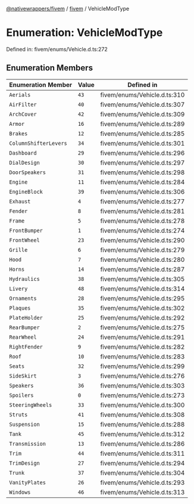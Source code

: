 [@nativewrappers/fivem](../../README.md) / [fivem](../README.md) / VehicleModType

# Enumeration: VehicleModType

Defined in: fivem/enums/Vehicle.d.ts:272

## Enumeration Members

| Enumeration Member | Value | Defined in |
| ------ | ------ | ------ |
| <a id="aerials"></a> `Aerials` | `43` | fivem/enums/Vehicle.d.ts:310 |
| <a id="airfilter"></a> `AirFilter` | `40` | fivem/enums/Vehicle.d.ts:307 |
| <a id="archcover"></a> `ArchCover` | `42` | fivem/enums/Vehicle.d.ts:309 |
| <a id="armor"></a> `Armor` | `16` | fivem/enums/Vehicle.d.ts:289 |
| <a id="brakes"></a> `Brakes` | `12` | fivem/enums/Vehicle.d.ts:285 |
| <a id="columnshifterlevers"></a> `ColumnShifterLevers` | `34` | fivem/enums/Vehicle.d.ts:301 |
| <a id="dashboard"></a> `Dashboard` | `29` | fivem/enums/Vehicle.d.ts:296 |
| <a id="dialdesign"></a> `DialDesign` | `30` | fivem/enums/Vehicle.d.ts:297 |
| <a id="doorspeakers"></a> `DoorSpeakers` | `31` | fivem/enums/Vehicle.d.ts:298 |
| <a id="engine"></a> `Engine` | `11` | fivem/enums/Vehicle.d.ts:284 |
| <a id="engineblock"></a> `EngineBlock` | `39` | fivem/enums/Vehicle.d.ts:306 |
| <a id="exhaust"></a> `Exhaust` | `4` | fivem/enums/Vehicle.d.ts:277 |
| <a id="fender"></a> `Fender` | `8` | fivem/enums/Vehicle.d.ts:281 |
| <a id="frame"></a> `Frame` | `5` | fivem/enums/Vehicle.d.ts:278 |
| <a id="frontbumper"></a> `FrontBumper` | `1` | fivem/enums/Vehicle.d.ts:274 |
| <a id="frontwheel"></a> `FrontWheel` | `23` | fivem/enums/Vehicle.d.ts:290 |
| <a id="grille"></a> `Grille` | `6` | fivem/enums/Vehicle.d.ts:279 |
| <a id="hood"></a> `Hood` | `7` | fivem/enums/Vehicle.d.ts:280 |
| <a id="horns"></a> `Horns` | `14` | fivem/enums/Vehicle.d.ts:287 |
| <a id="hydraulics"></a> `Hydraulics` | `38` | fivem/enums/Vehicle.d.ts:305 |
| <a id="livery"></a> `Livery` | `48` | fivem/enums/Vehicle.d.ts:314 |
| <a id="ornaments"></a> `Ornaments` | `28` | fivem/enums/Vehicle.d.ts:295 |
| <a id="plaques"></a> `Plaques` | `35` | fivem/enums/Vehicle.d.ts:302 |
| <a id="plateholder"></a> `PlateHolder` | `25` | fivem/enums/Vehicle.d.ts:292 |
| <a id="rearbumper"></a> `RearBumper` | `2` | fivem/enums/Vehicle.d.ts:275 |
| <a id="rearwheel"></a> `RearWheel` | `24` | fivem/enums/Vehicle.d.ts:291 |
| <a id="rightfender"></a> `RightFender` | `9` | fivem/enums/Vehicle.d.ts:282 |
| <a id="roof"></a> `Roof` | `10` | fivem/enums/Vehicle.d.ts:283 |
| <a id="seats"></a> `Seats` | `32` | fivem/enums/Vehicle.d.ts:299 |
| <a id="sideskirt"></a> `SideSkirt` | `3` | fivem/enums/Vehicle.d.ts:276 |
| <a id="speakers"></a> `Speakers` | `36` | fivem/enums/Vehicle.d.ts:303 |
| <a id="spoilers"></a> `Spoilers` | `0` | fivem/enums/Vehicle.d.ts:273 |
| <a id="steeringwheels"></a> `SteeringWheels` | `33` | fivem/enums/Vehicle.d.ts:300 |
| <a id="struts"></a> `Struts` | `41` | fivem/enums/Vehicle.d.ts:308 |
| <a id="suspension"></a> `Suspension` | `15` | fivem/enums/Vehicle.d.ts:288 |
| <a id="tank"></a> `Tank` | `45` | fivem/enums/Vehicle.d.ts:312 |
| <a id="transmission"></a> `Transmission` | `13` | fivem/enums/Vehicle.d.ts:286 |
| <a id="trim"></a> `Trim` | `44` | fivem/enums/Vehicle.d.ts:311 |
| <a id="trimdesign"></a> `TrimDesign` | `27` | fivem/enums/Vehicle.d.ts:294 |
| <a id="trunk"></a> `Trunk` | `37` | fivem/enums/Vehicle.d.ts:304 |
| <a id="vanityplates"></a> `VanityPlates` | `26` | fivem/enums/Vehicle.d.ts:293 |
| <a id="windows"></a> `Windows` | `46` | fivem/enums/Vehicle.d.ts:313 |
